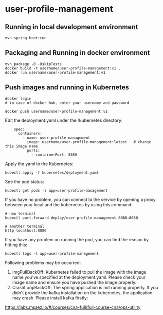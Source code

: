 # user-profile-management

## Running in local development environment

```
mvn spring-boot:run
```

## Packaging and Running in docker environment

```
mvn package -B -DskipTests
docker build -t username/user-profile-management:v1 .
docker run username/user-profile-management:v1
```

## Push images and running in Kubernetes

```
docker login 
# in case of docker hub, enter your username and password

docker push username/user-profile-management:v1
```

Edit the deployment.yaml under the /kubernetes directory:
```
    spec:
      containers:
        - name: user-profile-management
          image: username/user-profile-management:latest   # change this image name
          ports:
            - containerPort: 8080

```

Apply the yaml to the Kubernetes:
```
kubectl apply -f kubernetes/deployment.yaml
```

See the pod status:
```
kubectl get pods -l app=user-profile-management
```

If you have no problem, you can connect to the service by opening a proxy between your local and the kubernetes by using this command:
```
# new terminal
kubectl port-forward deploy/user-profile-management 8080:8080

# another terminal
http localhost:8080
```

If you have any problem on running the pod, you can find the reason by hitting this:
```
kubectl logs -l app=user-profile-management
```

Following problems may be occurred:

1. ImgPullBackOff:  Kubernetes failed to pull the image with the image name you've specified at the deployment.yaml. Please check your image name and ensure you have pushed the image properly.
1. CrashLoopBackOff: The spring application is not running properly. If you didn't provide the kafka installation on the kubernetes, the application may crash. Please install kafka firstly:

https://labs.msaez.io/#/courses/cna-full/full-course-cna/ops-utility

